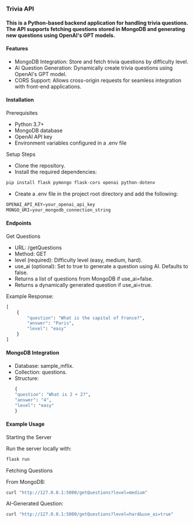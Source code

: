 ### Trivia API


#### This is a Python-based backend application for handling trivia questions. The API supports fetching questions stored in MongoDB and generating new questions using OpenAI's GPT models.


#### Features
  - MongoDB Integration: Store and fetch trivia questions by difficulty level.
  - AI Question Generation: Dynamically create trivia questions using OpenAI's GPT model.
  - CORS Support: Allows cross-origin requests for seamless integration with front-end applications.


#### Installation


Prerequisites
  - Python 3.7+
  - MongoDB database
  - OpenAI API key
  - Environment variables configured in a .env file


Setup Steps
- Clone the repository.
- Install the required dependencies:
```python
pip install flask pymongo flask-cors openai python-dotenv
```
- Create a .env file in the project root directory and add the following:
```python
OPENAI_API_KEY=your_openai_api_key
MONGO_URI=your_mongodb_connection_string
```


#### Endpoints


Get Questions
  - URL: /getQuestions
  - Method: GET
  - level (required): Difficulty level (easy, medium, hard).
  - use_ai (optional): Set to true to generate a question using AI. Defaults to false.
  - Returns a list of questions from MongoDB if use_ai=false.
  - Returns a dynamically generated question if use_ai=true.


Example Response:
```python
[
    {
        "question": "What is the capital of France?",
        "answer": "Paris",
        "level": "easy"
    }
]
```


#### MongoDB Integration

  - Database: sample_mflix.
  - Collection: questions.
  - Structure:
    ```python
    {
    "question": "What is 2 + 2?",
    "answer": "4",
    "level": "easy"
    }
    ```


#### Example Usage


Starting the Server


Run the server locally with:
```python
flask run
```

Fetching Questions


From MongoDB:
```python
curl "http://127.0.0.1:5000/getQuestions?level=medium"
```


AI-Generated Question:
```python
curl "http://127.0.0.1:5000/getQuestions?level=hard&use_ai=true"
```









  
